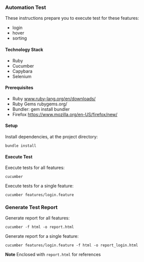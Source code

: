 

### Automation Test
These instructions prepare you to execute test for these features:
- login
- hover
- sorting



#### Technology Stack
- Ruby
- Cucumber
- Capybara
- Selenium

#### Prerequisites

- Ruby www.ruby-lang.org/en/downloads/
- Ruby Gems rubygems.org/
- Bundler: gem install bundler
- Firefox https://www.mozilla.org/en-US/firefox/new/

#### Setup

Install dependencies, at the project directory:

    bundle install
    
#### Execute Test

Execute tests for all features:

    cucumber

Execute tests for a single feature:

    cucumber features/login.feature

### Generate Test Report
Generate report for all features:

    cucumber -f html -o report.html

Generate report for a single feature:

    cucumber features/login.feature -f html -o report_login.html
    
**Note**
 Enclosed with `report.html` for references
